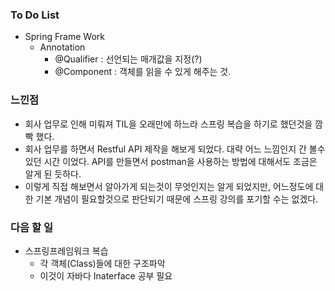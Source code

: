 ### To Do List

-  Spring Frame Work
   -  Annotation
      -  @Qualifier : 선언되는 매개값을 지정(?)
      -  @Component : 객체를 읽을 수 있게 해주는 것.

  

### 느낀점

- 회사 업무로 인해 미뤄져 TIL을 오래만에 하느라 스프링 복습을 하기로 했던것을 깜빡 했다. 
- 회사 업무를 하면서 Restful API 제작을 해보게 되었다. 대략 어느 느낌인지 간 볼수 있던 시간 이었다. API를 만들면서 postman을 사용하는 방법에 대해서도 조금은 알게 된 듯하다.
- 이렇게 직접 해보면서 알아가게 되는것이 무엇인지는 알게 되었지만, 어느정도에 대한 기본 개념이 필요할것으로 판단되기 때문에 스프링 강의를 포기할 수는 없겠다. 




### 다음 할 일

-  스프링프레임워크 복습
   - 각 객체(Class)들에 대한 구조파악
   - 이것이 자바다 Inaterface 공부 필요
